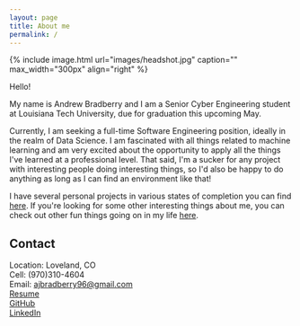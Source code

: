 ```yaml
---
layout: page
title: About me
permalink: /
---
```


{% include image.html url="images/headshot.jpg" caption="" max_width="300px" align="right" %}

Hello!<br />

My name is Andrew Bradberry and I am a Senior Cyber Engineering student at Louisiana Tech University, due for graduation this upcoming May.<br />

Currently, I am seeking a full-time Software Engineering position, ideally in the realm of Data Science. I am fascinated with all things related to machine learning and am very excited about the opportunity to apply all the things I've learned at a professional level. That said, I'm a sucker for any project with interesting people doing interesting things, so I'd also be happy to do anything as long as I can find an environment like that! <br />

I have several personal projects in various states of completion you can find [here](../Projects/). If you're looking for some other interesting things about me, you can check out other fun things going on in my life [here](../misc).

## Contact

Location: Loveland, CO <br />
Cell: (970)310-4604<br />
Email: [ajbradberry96@gmail.com]<br />
[Resume](../images/resume_software.pdf)<br />
[GitHub](http://github.com/ajbradberry96)<br />
[LinkedIn](https://www.linkedin.com/in/andrew-bradberry-b6223913b/)

[ajbradberry96@gmail.com]: mailto:ajbradberry96@gmail.com
